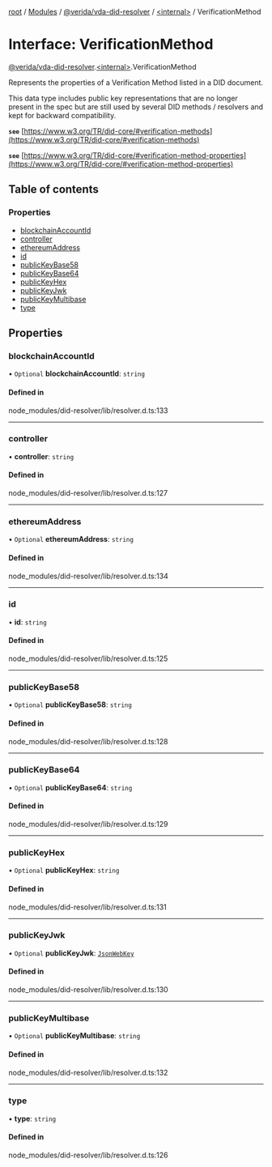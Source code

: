 [root](../README.md) / [Modules](../modules.md) / [@verida/vda-did-resolver](../modules/verida_vda_did_resolver.md) / [<internal\>](../modules/verida_vda_did_resolver._internal_.md) / VerificationMethod

# Interface: VerificationMethod

[@verida/vda-did-resolver](../modules/verida_vda_did_resolver.md).[<internal\>](../modules/verida_vda_did_resolver._internal_.md).VerificationMethod

Represents the properties of a Verification Method listed in a DID document.

This data type includes public key representations that are no longer present in the spec but are still used by
several DID methods / resolvers and kept for backward compatibility.

**`see`** [https://www.w3.org/TR/did-core/#verification-methods](https://www.w3.org/TR/did-core/#verification-methods)

**`see`** [https://www.w3.org/TR/did-core/#verification-method-properties](https://www.w3.org/TR/did-core/#verification-method-properties)

## Table of contents

### Properties

- [blockchainAccountId](verida_vda_did_resolver._internal_.VerificationMethod.md#blockchainaccountid)
- [controller](verida_vda_did_resolver._internal_.VerificationMethod.md#controller)
- [ethereumAddress](verida_vda_did_resolver._internal_.VerificationMethod.md#ethereumaddress)
- [id](verida_vda_did_resolver._internal_.VerificationMethod.md#id)
- [publicKeyBase58](verida_vda_did_resolver._internal_.VerificationMethod.md#publickeybase58)
- [publicKeyBase64](verida_vda_did_resolver._internal_.VerificationMethod.md#publickeybase64)
- [publicKeyHex](verida_vda_did_resolver._internal_.VerificationMethod.md#publickeyhex)
- [publicKeyJwk](verida_vda_did_resolver._internal_.VerificationMethod.md#publickeyjwk)
- [publicKeyMultibase](verida_vda_did_resolver._internal_.VerificationMethod.md#publickeymultibase)
- [type](verida_vda_did_resolver._internal_.VerificationMethod.md#type)

## Properties

### blockchainAccountId

• `Optional` **blockchainAccountId**: `string`

#### Defined in

node_modules/did-resolver/lib/resolver.d.ts:133

___

### controller

• **controller**: `string`

#### Defined in

node_modules/did-resolver/lib/resolver.d.ts:127

___

### ethereumAddress

• `Optional` **ethereumAddress**: `string`

#### Defined in

node_modules/did-resolver/lib/resolver.d.ts:134

___

### id

• **id**: `string`

#### Defined in

node_modules/did-resolver/lib/resolver.d.ts:125

___

### publicKeyBase58

• `Optional` **publicKeyBase58**: `string`

#### Defined in

node_modules/did-resolver/lib/resolver.d.ts:128

___

### publicKeyBase64

• `Optional` **publicKeyBase64**: `string`

#### Defined in

node_modules/did-resolver/lib/resolver.d.ts:129

___

### publicKeyHex

• `Optional` **publicKeyHex**: `string`

#### Defined in

node_modules/did-resolver/lib/resolver.d.ts:131

___

### publicKeyJwk

• `Optional` **publicKeyJwk**: [`JsonWebKey`](verida_vda_did_resolver._internal_.JsonWebKey.md)

#### Defined in

node_modules/did-resolver/lib/resolver.d.ts:130

___

### publicKeyMultibase

• `Optional` **publicKeyMultibase**: `string`

#### Defined in

node_modules/did-resolver/lib/resolver.d.ts:132

___

### type

• **type**: `string`

#### Defined in

node_modules/did-resolver/lib/resolver.d.ts:126
